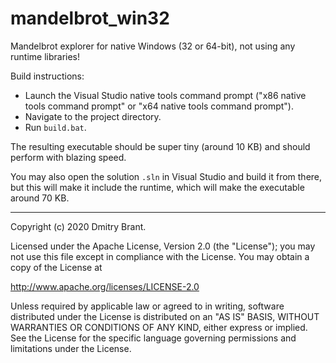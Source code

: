 # mandelbrot_win32
Mandelbrot explorer for native Windows (32 or 64-bit), not using any runtime libraries!

Build instructions:
* Launch the Visual Studio native tools command prompt ("x86 native tools command prompt"
or "x64 native tools command prompt").
* Navigate to the project directory.
* Run `build.bat`.

The resulting executable should be super tiny (around 10 KB) and should perform with
blazing speed.

You may also open the solution `.sln` in Visual Studio and build it from there, but this
will make it include the runtime, which will make the executable around 70 KB.

----

Copyright (c) 2020 Dmitry Brant.

Licensed under the Apache License, Version 2.0 (the "License");
you may not use this file except in compliance with the License.
You may obtain a copy of the License at

   http://www.apache.org/licenses/LICENSE-2.0

Unless required by applicable law or agreed to in writing, software
distributed under the License is distributed on an "AS IS" BASIS,
WITHOUT WARRANTIES OR CONDITIONS OF ANY KIND, either express or implied.
See the License for the specific language governing permissions and
limitations under the License.
